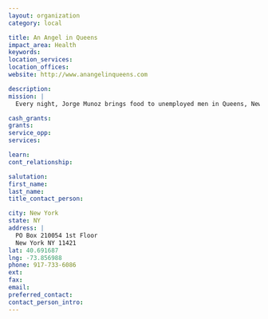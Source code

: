 ```yaml
---
layout: organization
category: local

title: An Angel in Queens
impact_area: Health
keywords: 
location_services: 
location_offices: 
website: http://www.anangelinqueens.com

description: 
mission: |
  Every night, Jorge Munoz brings food to unemployed men in Queens, New York.  Munoz estimates he's served more than 70,000 meals since 2004.  He and his family fund operation through their savings and his weekly $700 paycheck.

cash_grants: 
grants: 
service_opp: 
services: 

learn: 
cont_relationship: 

salutation: 
first_name: 
last_name: 
title_contact_person: 

city: New York
state: NY
address: |
  PO Box 210054 1st Floor  
  New York NY 11421
lat: 40.691687
lng: -73.856988
phone: 917-733-6086
ext: 
fax: 
email: 
preferred_contact: 
contact_person_intro: 
---
```

